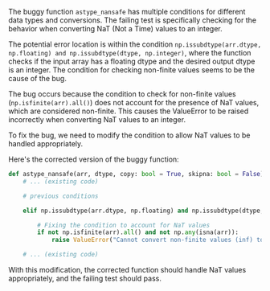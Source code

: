 The buggy function `astype_nansafe` has multiple conditions for different data types and conversions. The failing test is specifically checking for the behavior when converting NaT (Not a Time) values to an integer.

The potential error location is within the condition `np.issubdtype(arr.dtype, np.floating) and np.issubdtype(dtype, np.integer)`, where the function checks if the input array has a floating dtype and the desired output dtype is an integer. The condition for checking non-finite values seems to be the cause of the bug.

The bug occurs because the condition to check for non-finite values (`np.isfinite(arr).all()`) does not account for the presence of NaT values, which are considered non-finite. This causes the ValueError to be raised incorrectly when converting NaT values to an integer.

To fix the bug, we need to modify the condition to allow NaT values to be handled appropriately.

Here's the corrected version of the buggy function:

```python
def astype_nansafe(arr, dtype, copy: bool = True, skipna: bool = False):
    # ... (existing code)

    # previous conditions

    elif np.issubdtype(arr.dtype, np.floating) and np.issubdtype(dtype, np.integer):

        # Fixing the condition to account for NaT values
        if not np.isfinite(arr).all() and not np.any(isna(arr)):
            raise ValueError("Cannot convert non-finite values (inf) to integer")

    # ... (existing code)
```

With this modification, the corrected function should handle NaT values appropriately, and the failing test should pass.